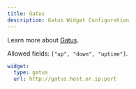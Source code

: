```yaml
---
title: Gatus
description: Gatus Widget Configuration
---
```


Learn more about [Gatus](https://github.com/TwiN/gatus).

Allowed fields: `["up", "down", "uptime"]`.

```yaml
widget:
  type: gatus
  url: http://gatus.host.or.ip:port
```
